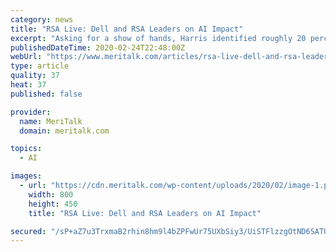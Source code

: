 ```yaml
---
category: news
title: "RSA Live: Dell and RSA Leaders on AI Impact"
excerpt: "Asking for a show of hands, Harris identified roughly 20 percent of the audience is experimenting with AI against their current technology workload. When he asked how many would like the resources to start, the number of hands shot up considerably. “Everybody wants the testbed and sandbox, but the investment still isn’t there. To me ..."
publishedDateTime: 2020-02-24T22:48:00Z
webUrl: "https://www.meritalk.com/articles/rsa-live-dell-and-rsa-leaders-on-ai-impact/"
type: article
quality: 37
heat: 37
published: false

provider:
  name: MeriTalk
  domain: meritalk.com

topics:
  - AI

images:
  - url: "https://cdn.meritalk.com/wp-content/uploads/2020/02/image-1.png"
    width: 800
    height: 450
    title: "RSA Live: Dell and RSA Leaders on AI Impact"

secured: "/sP+aZ7u3TrxmaB2rhin8hm9l4bZPFwUr75UXbSiy3/UiSTFlzzgOtND6SATUlrgm+1sNorjwHZ3m7k4Gq+g9JJvC8xDod4tB2gXUe33yld+Tlx4nJsOS7+hvwzuo7lntr5L0BPX+ct2GK1n0n1HK18rpTNxLh9/RYlaf4MkeFakFM0/ceKGAxDibcEUU4azYHFkDKOfl6dKB8bLp3D7OsfKP5F7RW8cjuNQKPOks1781MprKqAwyJw0B1Ae3uESJXhMZQ/gh2ORjdH8hKLusiul9+HiN3duPvhWP+kJcQZHI0yzAQ5YaPdnr5AVNOQB;zQB2CpvP63yL6R08zCRc1w=="
---
```



